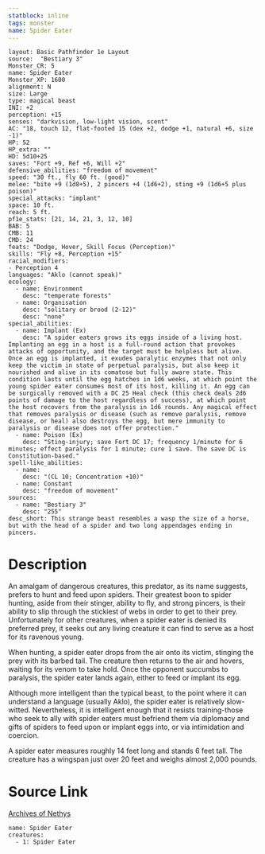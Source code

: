 ```yaml
---
statblock: inline
tags: monster
name: Spider Eater
---
```

```statblock
layout: Basic Pathfinder 1e Layout
source:  "Bestiary 3"
Monster_CR: 5
name: Spider Eater
Monster_XP: 1600
alignment: N
size: Large
type: magical beast
INI: +2
perception: +15
senses: "darkvision, low-light vision, scent"
AC: "18, touch 12, flat-footed 15 (dex +2, dodge +1, natural +6, size -1)"
HP: 52
HP_extra: ""
HD: 5d10+25
saves: "Fort +9, Ref +6, Will +2"
defensive_abilities: "freedom of movement"
speed: "30 ft., fly 60 ft. (good)"
melee: "bite +9 (1d8+5), 2 pincers +4 (1d6+2), sting +9 (1d6+5 plus poison)"
special_attacks: "implant"
space: 10 ft.
reach: 5 ft.
pf1e_stats: [21, 14, 21, 3, 12, 10]
BAB: 5
CMB: 11
CMD: 24
feats: "Dodge, Hover, Skill Focus (Perception)"
skills: "Fly +8, Perception +15"
racial_modifiers:
- Perception 4
languages: "Aklo (cannot speak)"
ecology:
  - name: Environment
    desc: "temperate forests"
  - name: Organisation
    desc: "solitary or brood (2-12)"
    desc: "none"
special_abilities:
  - name: Implant (Ex)
    desc: "A spider eaters grows its eggs inside of a living host. Implanting an egg in a host is a full-round action that provokes attacks of opportunity, and the target must be helpless but alive. Once an egg is implanted, it exudes paralytic enzymes that not only keep the victim in state of perpetual paralysis, but also keep it nourished and alive in its comatose but fully aware state. This condition lasts until the egg hatches in 1d6 weeks, at which point the young spider eater consumes most of its host, killing it. An egg can be surgically removed with a DC 25 Heal check (this check deals 2d6 points of damage to the host regardless of success), at which point the host recovers from the paralysis in 1d6 rounds. Any magical effect that removes paralysis or disease (such as remove paralysis, remove disease, or heal) also destroys the egg, but mere immunity to paralysis or disease does not offer protection."
  - name: Poison (Ex)
    desc: "Sting-injury; save Fort DC 17; frequency 1/minute for 6 minutes; effect paralysis for 1 minute; cure 1 save. The save DC is Constitution-based."
spell-like_abilities:
  - name:
    desc: "(CL 10; Concentration +10)"
  - name: Constant
    desc: "freedom of movement"
sources:
  - name: "Bestiary 3"
    desc: "255"
desc_short: This strange beast resembles a wasp the size of a horse, but with the head of a spider and two long appendages ending in pincers.
```
# Description
An amalgam of dangerous creatures, this predator, as its name suggests, prefers to hunt and feed upon spiders. Their greatest boon to spider hunting, aside from their stinger, ability to fly, and strong pincers, is their ability to slip through the stickiest of webs in order to get to their prey. Unfortunately for other creatures, when a spider eater is denied its preferred prey, it seeks out any living creature it can find to serve as a host for its ravenous young.

When hunting, a spider eater drops from the air onto its victim, stinging the prey with its barbed tail. The creature then returns to the air and hovers, waiting for its venom to take hold. Once the opponent succumbs to paralysis, the spider eater lands again, either to feed or implant its egg.

Although more intelligent than the typical beast, to the point where it can understand a language (usually Aklo), the spider eater is relatively slow-witted. Nevertheless, it is intelligent enough that it resists training-those who seek to ally with spider eaters must befriend them via diplomacy and gifts of spiders to feed upon or implant eggs into, or via intimidation and coercion.

A spider eater measures roughly 14 feet long and stands 6 feet tall. The creature has a wingspan just over 20 feet and weighs almost 2,000 pounds.
# Source Link
[Archives of Nethys](https://aonprd.com/MonsterDisplay.aspx?ItemName=Spider%20Eater)
```encounter-table
name: Spider Eater
creatures:
  - 1: Spider Eater
```
